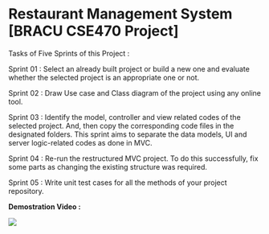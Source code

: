 # Restaurant Management System [BRACU CSE470 Project]

Tasks of Five Sprints of this Project : 


Sprint 01 : Select an already built project or build a new one and evaluate whether the selected project is an appropriate one or not.


Sprint 02 : Draw Use case and Class diagram of the project using any online tool.


Sprint 03 : Identify the model, controller and view related codes of the selected project. And, then copy the corresponding code files in the designated folders. This sprint aims to separate the data models, UI and server logic-related codes as done in MVC.


Sprint 04 : Re-run the restructured MVC project. To do this successfully, fix some parts as changing the existing structure was required.


Sprint 05 : Write unit test cases for all the methods of your project repository. <br> 

__Demostration Video :__ 

[![](http://img.youtube.com/vi/P3vLrIJhWuU/0.jpg)](http://www.youtube.com/watch?v=P3vLrIJhWuU "")

